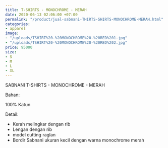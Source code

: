 ```yaml
---
title: T-SHIRTS - MONOCHROME - MERAH
date: 2020-06-13 02:06:00 +07:00
permalink: "/product/jual-sabnani-THIRTS-SHIRTS-MONOCHROME-MERAH.html"
categories:
- apparel
image:
- "/uploads/TSHIRT%20-%20MONOCHROME%20-%20RED%201.jpg"
- "/uploads/TSHIRT%20-%20MONOCHROME%20-%20RED%202.jpg"
price: 95000
size:
- S
- M
- L
- XL
---
```


SABNANI
T-SHIRTS - MONOCHROME - MERAH

Bahan:

100% Katun

Detail:

- Kerah melingkar dengan rib
- Lengan dengan rib
- model cutting raglan
- Bordir Sabnani ukuran kecil dengan warna monochrome merah